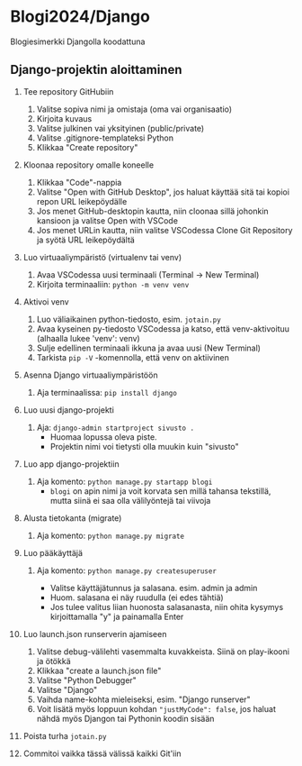 # Blogi2024/Django

Blogiesimerkki Djangolla koodattuna

## Django-projektin aloittaminen

1. Tee repository GitHubiin

    1. Valitse sopiva nimi ja omistaja (oma vai organisaatio)
    2. Kirjoita kuvaus
    3. Valitse julkinen vai yksityinen (public/private)
    4. Valitse .gitignore-templateksi Python
    5. Klikkaa "Create repository"

2. Kloonaa repository omalle koneelle

    1. Klikkaa "Code"-nappia
    2. Valitse "Open with GitHub Desktop", jos haluat käyttää sitä tai
       kopioi repon URL leikepöydälle
    3. Jos menet GitHub-desktopin kautta, niin cloonaa sillä johonkin
       kansioon ja valitse Open with VSCode
    4. Jos menet URLin kautta, niin valitse VSCodessa Clone Git
       Repository ja syötä URL leikepöydältä

3. Luo virtuaaliympäristö (virtualenv tai venv)

    1. Avaa VSCodessa uusi terminaali (Terminal -> New Terminal)
    2. Kirjoita terminaaliin: `python -m venv venv`

4. Aktivoi venv

    1. Luo väliaikainen python-tiedosto, esim. `jotain.py`
    2. Avaa kyseinen py-tiedosto VSCodessa ja katso, että
       venv-aktivoituu (alhaalla lukee 'venv': venv)
    3. Sulje edellinen terminaali ikkuna ja avaa uusi (New Terminal)
    4. Tarkista `pip -V` -komennolla, että venv on aktiivinen

5. Asenna Django virtuaaliympäristöön

    1. Aja terminaalissa: `pip install django`

6. Luo uusi django-projekti

    1. Aja: `django-admin startproject sivusto .`
        * Huomaa lopussa oleva piste.
        * Projektin nimi voi tietysti olla muukin kuin "sivusto"

7. Luo app django-projektiin

    1. Aja komento: `python manage.py startapp blogi`
        * `blogi` on apin nimi ja voit korvata sen millä tahansa tekstillä, mutta siinä ei saa olla välilyöntejä tai viivoja

8. Alusta tietokanta (migrate)

    1. Aja komento: `python manage.py migrate`

9. Luo pääkäyttäjä

    1. Aja komento: `python manage.py createsuperuser`

        * Valitse käyttäjätunnus ja salasana. esim. admin ja admin
        * Huom. salasana ei näy ruudulla (ei edes tähtiä)
        * Jos tulee valitus liian huonosta salasanasta, niin ohita
          kysymys kirjoittamalla "y" ja painamalla Enter

10. Luo launch.json runserverin ajamiseen

    1. Valitse debug-välilehti vasemmalta kuvakkeista. Siinä on
       play-ikooni ja ötökkä
    2. Klikkaa "create a launch.json file"
    3. Valitse "Python Debugger"
    4. Valitse "Django"
    5. Vaihda name-kohta mieleiseksi, esim. "Django runserver"
    6. Voit lisätä myös loppuun kohdan `"justMyCode": false`, jos haluat
       nähdä myös Djangon tai Pythonin koodin sisään

11. Poista turha `jotain.py`

12. Commitoi vaikka tässä välissä kaikki Git'iin
